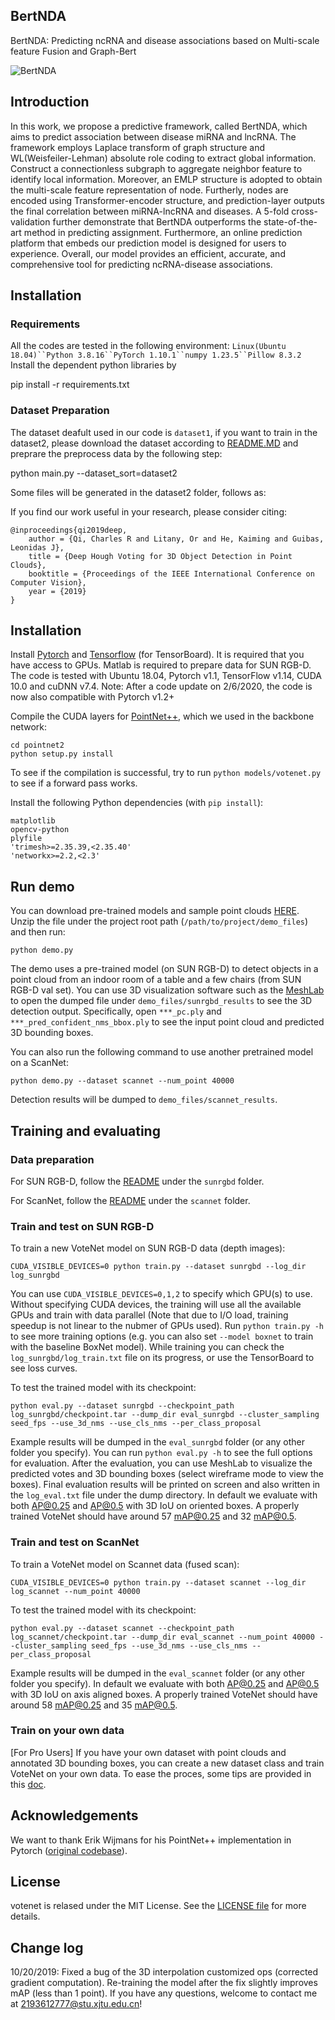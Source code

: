 ## BertNDA
BertNDA: Predicting ncRNA and disease associations based on Multi-scale feature Fusion and Graph-Bert
 
![BertNDA](result/imgs/Method.svg)

## Introduction
In this work, we propose a predictive framework, called BertNDA, which aims to predict association between disease miRNA and lncRNA. The framework employs Laplace transform of graph structure and WL(Weisfeiler-Lehman) absolute role coding to extract global information. Construct a connectionless subgraph to aggregate neighbor feature to identify local information. Moreover, an EMLP structure is adopted to obtain the multi-scale feature representation of node. Furtherly, nodes are encoded using Transformer-encoder structure, and prediction-layer outputs the final correlation between miRNA-lncRNA and diseases. A 5-fold cross-validation further demonstrate that BertNDA outperforms the state-of-the-art method in predicting assignment. Furthermore, an online prediction platform that embeds our prediction model is designed for users to experience. Overall, our model provides an efficient, accurate, and comprehensive tool for predicting ncRNA-disease associations.

## Installation
### Requirements
All the codes are tested in the following environment:
`Linux(Ubuntu 18.04)``Python 3.8.16``PyTorch 1.10.1``numpy 1.23.5``Pillow 8.3.2`
Install the dependent python libraries by

 pip install -r requirements.txt

### Dataset Preparation
The dataset deafult used in our code is `dataset1`, if you want to train in the dataset2, please download the dataset according to [README.MD](data/dataset2/README.MD) and preprare the preprocess data by the following step:

 python main.py --dataset_sort=dataset2
 
 Some files will be generated in the dataset2 folder, follows as:
 
 
 
 

If you find our work useful in your research, please consider citing:

    @inproceedings{qi2019deep,
        author = {Qi, Charles R and Litany, Or and He, Kaiming and Guibas, Leonidas J},
        title = {Deep Hough Voting for 3D Object Detection in Point Clouds},
        booktitle = {Proceedings of the IEEE International Conference on Computer Vision},
        year = {2019}
    }

## Installation

Install [Pytorch](https://pytorch.org/get-started/locally/) and [Tensorflow](https://github.com/tensorflow/tensorflow) (for TensorBoard). It is required that you have access to GPUs. Matlab is required to prepare data for SUN RGB-D. The code is tested with Ubuntu 18.04, Pytorch v1.1, TensorFlow v1.14, CUDA 10.0 and cuDNN v7.4. Note: After a code update on 2/6/2020, the code is now also compatible with Pytorch v1.2+

Compile the CUDA layers for [PointNet++](http://arxiv.org/abs/1706.02413), which we used in the backbone network:

    cd pointnet2
    python setup.py install

To see if the compilation is successful, try to run `python models/votenet.py` to see if a forward pass works.

Install the following Python dependencies (with `pip install`):

    matplotlib
    opencv-python
    plyfile
    'trimesh>=2.35.39,<2.35.40'
    'networkx>=2.2,<2.3'

## Run demo

You can download pre-trained models and sample point clouds [HERE](https://drive.google.com/file/d/1oem0w5y5pjo2whBhAqTtuaYuyBu1OG8l/view?usp=sharing).
Unzip the file under the project root path (`/path/to/project/demo_files`) and then run:

    python demo.py

The demo uses a pre-trained model (on SUN RGB-D) to detect objects in a point cloud from an indoor room of a table and a few chairs (from SUN RGB-D val set). You can use 3D visualization software such as the [MeshLab](http://www.meshlab.net/) to open the dumped file under `demo_files/sunrgbd_results` to see the 3D detection output. Specifically, open `***_pc.ply` and `***_pred_confident_nms_bbox.ply` to see the input point cloud and predicted 3D bounding boxes.

You can also run the following command to use another pretrained model on a ScanNet:

    python demo.py --dataset scannet --num_point 40000

Detection results will be dumped to `demo_files/scannet_results`.

## Training and evaluating

### Data preparation

For SUN RGB-D, follow the [README](https://github.com/facebookresearch/votenet/blob/master/sunrgbd/README.md) under the `sunrgbd` folder.

For ScanNet, follow the [README](https://github.com/facebookresearch/votenet/blob/master/scannet/README.md) under the `scannet` folder.

### Train and test on SUN RGB-D

To train a new VoteNet model on SUN RGB-D data (depth images):

    CUDA_VISIBLE_DEVICES=0 python train.py --dataset sunrgbd --log_dir log_sunrgbd

You can use `CUDA_VISIBLE_DEVICES=0,1,2` to specify which GPU(s) to use. Without specifying CUDA devices, the training will use all the available GPUs and train with data parallel (Note that due to I/O load, training speedup is not linear to the nubmer of GPUs used). Run `python train.py -h` to see more training options (e.g. you can also set `--model boxnet` to train with the baseline BoxNet model).
While training you can check the `log_sunrgbd/log_train.txt` file on its progress, or use the TensorBoard to see loss curves.

To test the trained model with its checkpoint:

    python eval.py --dataset sunrgbd --checkpoint_path log_sunrgbd/checkpoint.tar --dump_dir eval_sunrgbd --cluster_sampling seed_fps --use_3d_nms --use_cls_nms --per_class_proposal

Example results will be dumped in the `eval_sunrgbd` folder (or any other folder you specify). You can run `python eval.py -h` to see the full options for evaluation. After the evaluation, you can use MeshLab to visualize the predicted votes and 3D bounding boxes (select wireframe mode to view the boxes).
Final evaluation results will be printed on screen and also written in the `log_eval.txt` file under the dump directory. In default we evaluate with both AP@0.25 and AP@0.5 with 3D IoU on oriented boxes. A properly trained VoteNet should have around 57 mAP@0.25 and 32 mAP@0.5.

### Train and test on ScanNet

To train a VoteNet model on Scannet data (fused scan):

    CUDA_VISIBLE_DEVICES=0 python train.py --dataset scannet --log_dir log_scannet --num_point 40000

To test the trained model with its checkpoint:

    python eval.py --dataset scannet --checkpoint_path log_scannet/checkpoint.tar --dump_dir eval_scannet --num_point 40000 --cluster_sampling seed_fps --use_3d_nms --use_cls_nms --per_class_proposal

Example results will be dumped in the `eval_scannet` folder (or any other folder you specify). In default we evaluate with both AP@0.25 and AP@0.5 with 3D IoU on axis aligned boxes. A properly trained VoteNet should have around 58 mAP@0.25 and 35 mAP@0.5.

### Train on your own data

[For Pro Users] If you have your own dataset with point clouds and annotated 3D bounding boxes, you can create a new dataset class and train VoteNet on your own data. To ease the proces, some tips are provided in this [doc](https://github.com/facebookresearch/votenet/blob/master/doc/tips.md).

## Acknowledgements
We want to thank Erik Wijmans for his PointNet++ implementation in Pytorch ([original codebase](https://github.com/erikwijmans/Pointnet2_PyTorch)).

## License
votenet is relased under the MIT License. See the [LICENSE file](https://arxiv.org/pdf/1904.09664.pdf) for more details.

## Change log
10/20/2019: Fixed a bug of the 3D interpolation customized ops (corrected gradient computation). Re-training the model after the fix slightly improves mAP (less than 1 point).
If you have any questions, welcome to contact me at 2193612777@stu.xjtu.edu.cn!
